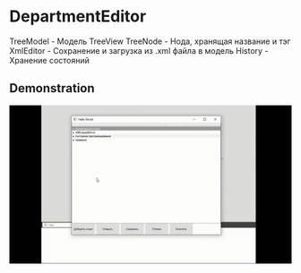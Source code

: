 # DepartmentEditor
TreeModel - Модель TreeView
TreeNode - Нода, хранящая название и тэг
XmlEditor - Сохранение и загрузка из .xml файла в модель
History - Хранение состояний
## Demonstration
![](demo/demo.gif)
